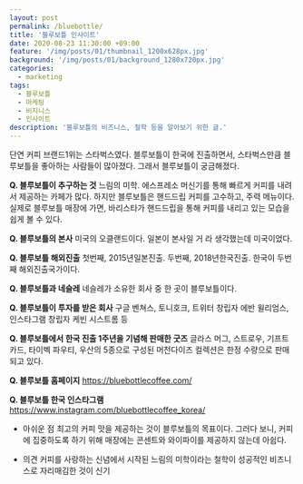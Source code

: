 ```yaml
---
layout: post
permalink: /bluebottle/
title: '블루보틀 인사이트'
date: 2020-08-23 11:30:00 +09:00
feature: '/img/posts/01/thumbnail_1200x628px.jpg'
background: '/img/posts/01/background_1280x720px.jpg'
categories:
  - marketing
tags:
  - 블루보틀
  - 마케팅
  - 비지니스
  - 인사이트
description: '블루보틀의 비즈니스, 철학 등을 알아보기 위한 글.'
---
```

단연 커피 브랜드1위는 스타벅스였다.
블루보틀이 한국에 진출하면서, 스타벅스만큼 블루보틀을 좋아하는 사람들이 많아졌다.
그래서 블루보틀이 궁금해졌다.

**Q. 블루보틀이 추구하는 것**
느림의 미학.
에스프레소 머신기를 통해 빠르게 커피를 내려서 제공하는 카페가 많다.
하지만 블루보틀은 핸드드립 커피를 고수하고, 주력 메뉴이다.
실제로 블루보틀 매장에 가면, 바리스타가 핸드드립을 통해 커피를 내리고 있는 모습을 쉽게 볼 수 있다.

**Q. 블루보틀의 본사**
미국의 오클랜드이다.
일본이 본사일 거 라 생각했는데 미국이었다.

**Q. 블루보틀 해외진출**
첫번째, 2015년일본진출.
두번째, 2018년한국진출.
한국이 두번째 해외진출국가이다.

**Q. 블루보틀과 네슬레**
네슬레가 소유한 회사 중 한 곳이 블루보틀이다.

**Q. 블루보틀이 투자를 받은 회사**
구글 벤쳐스, 토니호크, 트위터 창립자 에반 윌리엄스, 인스타그램 창립자 케빈 시스트롬 등


**Q. 블루보틀에서 한국 진출 1주년을 기념해 판매한 굿즈**
글라스 머그, 스트로우, 기프트 카드, 타이벡 파우티, 우산의 5종으로 구성된 머천다이즈 컬렉션은 한정 수량으로 판매되고 있다.

**Q. 블루보틀 홈페이지**
https://bluebottlecoffee.com/

**Q. 블루보틀 한국 인스타그램**
https://www.instagram.com/bluebottlecoffee_korea/

* 아쉬운 점
최고의 커피 맛을 제공하는 것이 블루보틀의 목표이다.
그러다 보니, 커피에 집중하도록 하기 위해 매장에는 콘센트와 와이파이를 제공하지 않는데 아쉽다.

* 의견
커피를 사랑하는 신념에서 시작된 느림의 미학이라는 철학이 성공적인 비즈니스로 자리매김한 것이 신기
